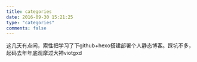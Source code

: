 ```yaml
---
title: categories
date: 2016-09-30 15:21:25
type: "categories"
comments: false
---
```

这几天有点闲，索性把学习了下github+hexo搭建部署个人静态博客。踩坑不多，起码去年年底观摩过大神viotgxd